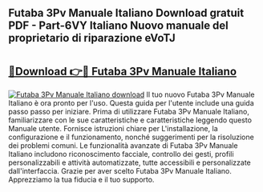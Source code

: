 ## Futaba 3Pv Manuale Italiano Download gratuit PDF - Part-6VY Italiano Nuovo manuale del proprietario di riparazione eVoTJ

# <h2><a href="http://dfalmo.blite.top/?on=Futaba+3Pv+Manuale+Italiano">🔗Download 👉🔴 Futaba 3Pv Manuale Italiano</a></h2>

[![Futaba 3Pv Manuale Italiano download](https://i.imgur.com/lujVjoI.png)](http://dfalmo.blite.top/?on=Futaba+3Pv+Manuale+Italiano)
Il tuo nuovo Futaba 3Pv Manuale Italiano è ora pronto per l'uso. Questa guida per l'utente include una guida passo passo per iniziare. Prima di utilizzare Futaba 3Pv Manuale Italiano, familiarizzare con le sue caratteristiche e caratteristiche leggendo questo Manuale utente. Fornisce istruzioni chiare per L'installazione, la configurazione e il funzionamento, nonché suggerimenti per la risoluzione dei problemi comuni. Le funzionalità avanzate di Futaba 3Pv Manuale Italiano includono riconoscimento facciale, controllo dei gesti, profili personalizzabili e attività automatizzate, tutte accessibili e personalizzate dall'interfaccia. Grazie per aver scelto Futaba 3Pv Manuale Italiano. Apprezziamo la tua fiducia e il tuo supporto.
